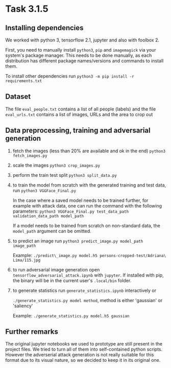 # Task 3.1.5

## Installing dependencies 

We worked with python 3, tensorflow 2.1, jupyter and also with foolbox 2.

First, you need to manually install `python3`, `pip` and `imagemagick` via your system's package manager.
This needs to be done manually, as each distribution has different package names/versions and commands to install them.

To install other dependencies run
`python3 -m pip install -r requirements.txt`

## Dataset

The file `eval_people.txt` contains a list of all people (labels) and the file `eval_urls.txt` contains a list of images, URLs and the area to crop out

## Data preprocessing, training and adversarial generation

1) fetch the images (less than 20% are available and ok in the end)
`python3 fetch_images.py`

2) scale the images
`python3 crop_images.py`

3) perform the train test split
`python3 split_data.py`

4) to train the model from scratch with the generated training and test data, run
`python3 VGGFace_Final.py`

   In the case where a saved model needs to be trained further, for example with attack data, one can run the command with the following parameters:
`python3 VGGFace_Final.py test_data_path validation_data_path model_path`

   If a model needs to be trained from scratch on non-standard data, the `model_path` argument can be omitted.

5) to predict an image run
`python3 predict_image.py model_path image_path`

   Example: `./predict\_image.py model.h5 persons-cropped-test/Adriana\ Lima/115.jpg`

6) to run adversarial image generation open `tensorflow_adversarial_attack.ipynb` with `jupyter`. If installed with pip, the binary will be in the current user's `.local/bin` folder.

7) to generate statistics run `generate_statistics.ipynb` interactively or

   `./generate_statistics.py model method`, method is either 'gaussian' or 'saliency'

   Example: `./generate_statistics.py model.h5 gaussian`

## Further remarks
The original jupyter notebooks we used to prototype are still present in the project files. We tried to turn all of them into self-contained python scripts. However the adverserial attack generation is not really suitable for this format due to its visual nature, so we decided to keep it in its original one. 
